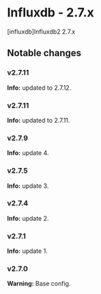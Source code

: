 # Influxdb - 2.7.x

[influxdb]Influxdb2 2.7.x


## Notable changes

### v2.7.11
**Info:** updated to 2.7.12.

### v2.7.11
**Info:** updated to 2.7.11.

### v2.7.9
**Info:** update 4.

### v2.7.5
**Info:** update 3.

### v2.7.4
**Info:** update 2.

### v2.7.1
**Info:** update 1.

### v2.7.0
**Warning:** Base config.
